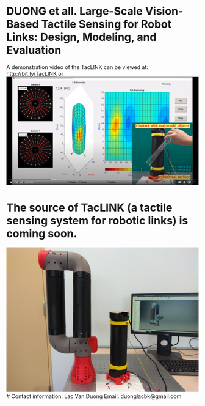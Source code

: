 # DUONG et all. Large-Scale Vision-Based Tactile Sensing for Robot Links: Design, Modeling, and Evaluation
A demonstration video of the TacLINK can be viewed at: http://bit.ly/TacLINK or
[![Check video !](https://github.com/lacduong/TacLINK/blob/master/TacLINK.PNG)](https://drive.google.com/file/d/1HDXrRUIAFVCA3KlHiQHdqddcAteuDw3R/preview)

# The source of TacLINK (a tactile sensing system for robotic links) is coming soon.
<img src="https://github.com/lacduong/TacLINK/blob/master/TacLINK.jpg" width="800"> 
# Contact information:
Lac Van Duong
Email: duonglacbk@gmail.com
